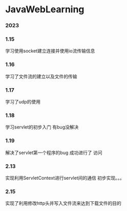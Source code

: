 # JavaWebLearning

### 2023
### 1.15
学习使用socket建立连接并使用io流传输信息

### 1.16
学习了文件流的建立以及文件的传输

### 1.17
学习了udp的使用

### 1.18
学习servlet的初步入门
有bug没解决

### 1.19
解决了servlet第一个程序的bug
成功进行了 访问

### 2.13
实现利用ServletContext进行servlet间的通信
初步实现。。。

### 2.15
实现了利用修改http头并写入文件流来达到下载文件的目的

